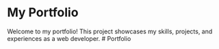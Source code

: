# My Portfolio

Welcome to my portfolio! This project showcases my skills, projects, and experiences as a web developer.
#   P o r t f o l i o  
 